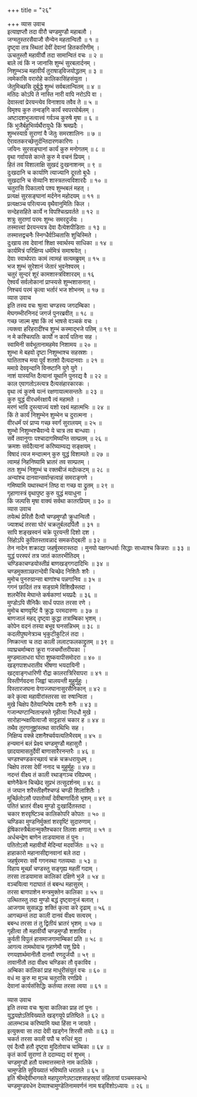 +++
title = "२६"

+++
व्यास उवाच  
इत्याज्ञप्तौ तदा वीरौ चण्डमुण्डौ महाबलौ ।  
जग्मतुस्तरसैवाजौ सैन्येन महतान्वितौ ॥ १ ॥  
दृष्ट्वा तत्र स्थितां देवीं देवानां हितकारिणीम् ।  
ऊचतुस्तौ महावीर्यौ तदा सामान्वितं वचः ॥ २ ॥  
बाले त्वं किं न जानासि शुम्भं सुरबलार्दनम् ।  
निशुम्भञ्च महावीर्यं तुराषाड्‌विजयोद्धतम् ॥ ३ ॥  
त्वमेकासि वरारोहे कालिकासिंहसंयुता ।  
जेतुमिच्छसि दुर्बुद्धे शुम्भं सर्वबलान्वितम् ॥ ४ ॥  
मतिदः कोऽपि ते नास्ति नारी वापि नरोऽपि वा ।  
देवास्त्वां प्रेरयन्त्येव विनाशाय तवैव ते ॥ ५ ॥  
विमृश्य कुरु तन्वङ्‌गि कार्यं स्वपरयोर्बलम् ।  
अष्टादशभुजत्वात्त्वं गर्वञ्च कुरुषे मृषा ॥ ६ ॥  
किं भुजैर्बहुभिर्व्यर्थैरायुधैः किं श्रमप्रदैः ।  
शुम्भस्याग्रे सुराणां वै जेतुः समरशालिनः ॥ ७ ॥  
ऐरावतकरच्छेत्तुर्दन्तिदारणकारिणः ।  
जयिनः सुरसङ्घानां कार्यं कुरु मनोगतम् ॥ ८ ॥  
वृथा गर्वायसे कान्ते कुरु मे वचनं प्रियम् ।  
हितं तव विशालाक्षि सुखदं दुःखनाशनम् ॥ ९ ॥  
दुःखदानि च कार्याणि त्याज्यानि दूरतो बुधैः ।  
सुखदानि च सेव्यानि शास्त्रतत्त्वविशारदैः ॥ १० ॥  
चतुरासि पिकालापे पश्य शुम्भबलं महत् ।  
प्रत्यक्षं सुरसङ्घानां मर्दनेन महोदयम् ॥ ११ ॥  
प्रत्यक्षञ्च परित्यज्य वृथैवानुमितिः किल ।  
सन्देहसहिते कार्ये न विपश्चित्प्रवर्तते ॥ १२ ॥  
शत्रुः सुराणां परमः शुम्भः समरदुर्जयः ।  
तस्मात्त्वां प्रेरयन्त्यत्र देवा दैत्येशपीडिताः ॥ १३ ॥  
तस्मात्तद्वचनैः स्निग्धैर्वञ्चितासि शुचिस्मिते ।  
दुःखाय तव देवानां शिक्षा स्वार्थस्य साधिका ॥ १४ ॥  
कार्यमित्रं परिक्षिप्य धर्ममित्रं समाश्रयेत् ।  
देवाः स्वार्थपराः कामं त्वामहं सत्यमब्रुवम् ॥ १५ ॥  
भज शुम्भं सुरेशानं जेतारं भुवनेश्वरम् ।  
चतुरं सुन्दरं शूरं कामशास्त्रविशारदम् ॥ १६  
ऐश्वर्यं सर्वलोकानां प्राप्स्यसे शुम्भशासनात् ।  
निश्चयं परमं कृत्वा भर्तारं भज शोभनम् ॥ १७ ॥  
व्यास उवाच  
इति तस्य वचः श्रुत्वा चण्डस्य जगदम्बिका ।  
मेघगम्भीरनिनदं जगर्ज पुनरब्रवीत् ॥ १८ ॥  
गच्छ जाल्म मृषा किं त्वं भाषसे वञ्चकं वचः ।  
त्यक्त्वा हरिहरादींश्च शुम्भं कस्माद्‌भजे पतिम् ॥ १९ ॥  
न मे कश्चित्पतिः कार्यो न कार्यं पतिना सह ।  
स्वामिनी सर्वभूतानामहमेव निशामय ॥ २० ॥  
शुम्भा मे बहवो दृष्टा निशुम्भाश्च सहस्रशः ।  
घातिताश्च मया पूर्वं शतशो दैत्यदानवाः ॥ २१ ॥  
ममाग्रे देववृन्दानि विनष्टानि युगे युगे ।  
नाशं यास्यन्ति दैत्यानां यूथानि पुनरद्य वै ॥ २२ ॥  
काल एवागतोऽस्त्यत्र दैत्यसंहारकारकः ।  
वृथा त्वं कुरुषे यत्नं रक्षणायात्मसन्ततेः ॥ २३ ॥  
कुरु युद्धं वीरधर्मरक्षायै त्वं महामते ।  
मरणं भावि दुस्त्याज्यं यशो रक्ष्यं महात्मभिः ॥ २४ ॥  
किं ते कार्यं निशुम्भेन शुम्भेन च दुरात्मना ।  
वीरधर्मं परं प्राप्य गच्छ स्वर्गं सुरालयम् ॥ २५ ॥  
शुम्भो निशुम्भश्चैवान्ये ये चात्र तव बान्धवाः ।  
सर्वे तवानुगाः पश्चादागमिष्यन्ति साम्प्रतम् ॥ २६ ॥  
क्रमशः सर्वदैत्यानां करिष्याम्यद्य सङ्क्षयम् ।  
विषादं त्यज मन्दात्मन् कुरु युद्धं विशाम्पते ॥ २७ ॥  
त्वामहं निहनिष्यामि भ्रातरं तव साम्प्रतम् ।  
ततः शुम्भं निशुम्भं च रक्तबीजं मदोत्कटम् ॥ २८ ॥  
अन्यांश्च दानवान्सर्वान्हत्वाहं समराङ्गणे ।  
गमिष्यामि यथास्थानं तिष्ठ वा गच्छ वा द्रुतम् ॥ २९ ॥  
गृहाणास्त्रं वृथापुष्ट कुरु युद्धं मयाधुना ।  
किं जल्पसि मृषा वाक्यं सर्वथा कातरप्रियम् ॥ ३० ॥  
व्यास उवाच  
तयेत्थं प्रेरितौ दैत्यौ चण्डमुण्डौ क्रुधान्वितौ ।  
ज्याशब्दं तरसा घोरं चक्रतुर्बलदर्पितौ ॥ ३१ ॥  
सापि शङ्खस्वनं चक्रे पूरयन्ती दिशो दश ।  
सिंहोऽपि कुपितस्तावन्नादं समकरोद्‌बली ॥ ३२ ॥  
तेन नादेन शक्राद्या जहर्षुरमरास्तदा ।
मुनयो यक्षगन्धर्वाः सिद्धाः साध्याश्च किन्नराः ॥ ३३ ॥  
युद्धं परस्परं तत्र जातं कातरभीतिदम् ।  
चण्डिकाचण्डयोस्तीव्रं बाणखड्गगदादिभिः ॥ ३४ ॥  
चण्डमुक्ताञ्छरान्देवी चिच्छेद निशितैः शरैः ।  
मुमोच पुनरुग्रान्सा बाणांश्च पन्नगानिव ॥ ३५ ॥  
गगनं छादितं तत्र सङ्ग्रामे विशिखैस्तदा ।  
शलभैरिव मेघान्ते कर्षकाणां भयप्रदैः ॥ ३६ ॥  
मुण्डोऽपि सैनिकैः सार्धं पपात तरसा रणे ।  
मुमोच बाणवृष्टिं वै क्रुद्धः परमदारुणः ॥ ३७ ॥  
बाणजालं महद्‌ दृष्ट्वा कुद्धा तत्राम्बिका भृशम् ।  
कोपेन वदनं तस्या बभूव घनसन्निभम् ॥ ३८ ॥  
कदलीपुष्पनेत्रञ्च भृकुटीकुटिलं तदा ।  
निष्क्रान्ता च तदा काली ललाटफलकाद्द्रुतम् ॥ ३९ ॥  
व्याघ्रचर्माम्बरा क्रूरा गजचर्मोत्तरीयका ।  
मुण्डमालाधरा घोरा शुष्कवापीसमोदरा ॥ ४० ॥  
खड्गपाशधरातीव भीषणा भयदायिनी ।  
खट्वाङ्गधारिणी रौद्रा कालरात्रिरिवापरा ॥ ४१ ॥  
विस्तीर्णवदना जिह्वां चालयन्ती मुहुर्मुहुः ।  
विस्तारजघना वेगाज्जघानासुरसैनिकान् ॥ ४२ ॥  
करे कृत्वा महावीरांस्तरसा सा रुषान्विता ।  
मुखे चिक्षेप दैतेयान्पिपेष दशनैः शनैः ॥ ४३ ॥  
गजान्घण्टान्वितान्हस्ते गृहीत्वा निदधौ मुखे ।  
सारोहान्भक्षयित्वाजौ साट्टहासं चकार ह ॥ ४४ ॥  
तथैव तुरगानुष्ट्रांस्तथा सारथिभिः सह ।  
निक्षिप्य वक्त्त्रे दशनैश्चर्वयत्यतिभैरवम् ॥ ४५ ॥  
हन्यमानं बलं प्रेक्ष्य चण्डमुण्डौ महासुरौ ।  
छादयामासतुर्देवीं बाणासारैरनन्तरैः ॥ ४६ ॥  
चण्डश्चण्डकरच्छायं चक्रं चक्रधरायुधम् ।  
चिक्षेप तरसा देवीं ननाद च मुहुर्मुहुः ॥ ४७ ॥  
नदन्तं वीक्ष्य तं काली रथाङ्गञ्च रविप्रभम् ।  
बाणेनैकेन चिच्छेद सुप्रभं तत्सुदर्शनम् ॥ ४८ ॥  
तं जघान शरैस्तीक्ष्णैश्चण्डं चण्डी शिलाशितैः ।  
मूर्च्छितोऽसौ पपातोर्व्यां देवीबाणार्दितो भृशम् ॥ ४९ ॥  
पतितं भ्रातरं वीक्ष्य मुण्डो दुःखार्दितस्तदा ।  
चकार शरवृष्टिञ्च कालिकोपरि कोपतः ॥ ५० ॥  
चण्डिका मुण्डनिर्मुक्तां शरवृष्टिं सुदारुणाम् ।  
ईषिकास्त्रैर्बलान्मुक्तैश्चकार तिलशः क्षणात् ॥ ५१ ॥  
अर्धचन्द्रेण बाणेन ताडयामास तं पुनः ।  
पतितोऽसौ महावीर्यो मेदिन्यां मदवर्जितः ॥ ५२ ॥  
हाहाकारो महानासीद्दानवानां बले तदा ।  
जहर्षुरमराः सर्वे गगनस्था गतव्यथाः ॥ ५३ ॥  
विहाय मूर्च्छां चण्डस्तु सङ्गृह्य महतीं गदाम् ।  
तरसा ताडयामास कालिकां दक्षिणे भुजे ॥ ५४ ॥  
वञ्चयित्वा गदाघातं तं बबन्ध महासुरम् ।  
तरसा बाणपाशेन मन्त्रमुक्तेन कालिका ॥ ५५ ॥  
उत्थितस्तु तदा मुण्डो बद्धं दृष्ट्वानुजं बलात् ।  
आजगाम सुसन्नद्धः शक्तिं कृत्वा करे दृढाम् ॥ ५६ ॥  
आगच्छन्तं तदा काली दानवं वीक्ष्य सत्वरम् ।  
बबन्ध तरसा तं तु द्वितीयं भ्रातरं भृशम् ॥ ५७ ॥  
गृहीत्वा तौ महावीर्यौ चण्डमुण्डौ शशाविव ।  
कुर्वती विपुलं हासमाजगामाम्बिकां प्रति ॥ ५८ ॥  
आगत्य तामथोवाच गृहाणेमौ पशू प्रिये ।  
रणयज्ञार्थमानीतौ दानवौ रणदुर्जयौ ॥ ५९ ॥  
तावानीतौ तदा वीक्ष्य चण्डिका तौ वृकाविव ।  
अम्बिका कालिकां प्राह माधुरीसंयुतं वचः ॥ ६० ॥  
वधं मा कुरु मा मुञ्च चतुरासि रणप्रिये ।  
देवानां कार्यसंसिद्धिः कर्तव्या तरसा त्वया ॥ ६१ ॥  
  
व्यास उवाच  
इति तस्या वचः श्रुत्वा कालिका प्राह तां पुनः ।  
युद्धयज्ञेऽतिविख्याते खड्गयूपे प्रतिष्ठिते ॥ ६२ ॥  
आलम्भञ्च करिष्यामि यथा हिंसा न जायते ।  
इत्युक्त्वा सा तदा देवी खड्गेन शिरसी तयोः ॥ ६३ ॥  
चकर्त तरसा काली पपौ च रुधिरं मुदा ।  
एवं दैत्यौ हतौ दृष्ट्वा मुदितोवाच चाम्बिका ॥ ६४ ॥  
कृतं कार्यं सुराणां ते ददाम्यद्य वरं शुभम् ।  
चण्डमुण्डौ हतौ यस्मात्तस्मात्ते नाम कालिके ।  
चामुण्डेति सुविख्यातं भविष्यति धरातले ॥ ६५ ॥  
इति श्रीमद्देवीभागवते महापुराणेऽष्टादशसाहस्र्यां संहितायां पञ्चमस्कन्धे  
चण्डमुण्डवधेन देव्याश्चामुण्डेतिनामवर्णनं नाम षड्‌विंशोऽध्यायः ॥ २६ ॥
